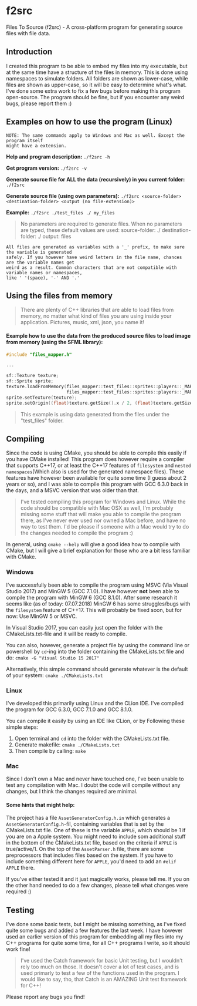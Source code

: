 

# f2src
Files To Source (f2src) - A cross-platform program for generating source files with file data.

## Introduction
I created this program to be able to embed my files into my executable, but at the same time have a structure of the files in memory. This is done using namespaces to simulate folders. All folders are shown as lower-case, while files are shown as upper-case, so it will be easy to determine what's what. I've done some extra work to fix a few bugs before making this program open-source. The program should be fine, but if you encounter any weird bugs, please report them :)

## Examples on how to use the program (Linux)
```
NOTE: The same commands apply to Windows and Mac as well. Except the program itself 
might have a extension.
```
**Help and program description:** `./f2src -h` 

**Get program version:** `./f2src -v`

**Generate source file for ALL the data (recursively) in you current folder:** `./f2src`

**Generate source file (using own parameters):** 
`./f2src <source-folder> <destination-folder> <output (no file-extension)>`

**Example:** `./f2src ./test_files ./ my_files`

> No parameters are required to generate files. When no parameters are typed, these default values are used:
source-folder: ./
destination-folder: ./
output: files

```
All files are generated as variables with a '_' prefix, to make sure the variable is generated 
safely. If you however have weird letters in the file name, chances are the variable names get 
weird as a result. Common characters that are not compatible with variable names or namespaces, 
like ' '(space), '-' AND '.'
```

## Using the files from memory
> There are plenty of C++ libraries that are able to load files from memory, no matter what kind of files you are using inside your application. Pictures, music, xml, json, you name it!

#### Example how to use the data from the produced source files to load image from memory (using the SFML library):
```c++
#include "files_mapper.h"

...

sf::Texture texture;
sf::Sprite sprite;	
texture.loadFromMemory(files_mapper::test_files::sprites::players::_MARIO_PNG,
					   files_mapper::test_files::sprites::players::_MARIO_PNG_SIZE);
sprite.setTexture(texture);
sprite.setOrigin((float)texture.getSize().x / 2, (float)texture.getSize().y / 2);
```
>This example is using data generated from the files under the "test_files" folder.

## Compiling
Since the code is using CMake, you should be able to compile this easily if you have CMake installed! This program does however require a compiler that supports C++17, or at least the C++17 features of `filesystem` and `nested namespaces`(Which also is used for the generated namespace files). These features have however been available for quite some time (I guess about 2 years or so), and I was able to compile this program with GCC 6.3.0 back in the days, and a MSVC version that was older than that.

>I've tested compiling this program for Windows and Linux. While the code should be compatible with Mac OSX as well, I'm probably missing some stuff that will make you able to compile the program there, as I've never ever used nor owned a Mac before, and have no way to test them. I'd be please if someone with a Mac would try to do the changes needed to compile the program :) 

In general, using `cmake --help` will give a good idea how to compile with CMake, but I will give a brief explanation for those who are a bit less familiar with CMake.

### Windows
I've successfully been able to compile the program using MSVC (Via Visual Studio 2017) and MinGW 5 (GCC 7.1.0). I have however **not** been able to compile the program with MinGW 6 (GCC 8.1.0). After some research it seems like (as of today: 07.07.2018) MinGW 6 has some struggles/bugs with the `filesystem` feature of C++17. This will probably be fixed soon, but for now: Use MinGW 5 or MSVC.

In Visual Studio 2017, you can easily just open the folder with the CMakeLists.txt-file and it will be ready to compile.

You can also, however, generate a project file by using the command line or powershell by `cd`-ing into the folder containing the CMakeLists.txt file and do: `cmake -G "Visual Studio 15 2017"`

Alternatively, this simple command should generate whatever is the default of your system: `cmake ./CMakeLists.txt`

### Linux
I've developed this primarily using Linux and the CLion IDE. I've compiled the program for GCC 6.3.0, GCC 7.1.0 and GCC 8.1.0.

You can compile it easily by using an IDE like CLion, or by Following these simple steps:

 1. Open terminal and `cd` into the folder with the CMakeLists.txt file.
 2. Generate makefile: `cmake ./CMakeLists.txt`
 3. Then compile by calling: `make`

### Mac
Since I don't own a Mac and never have touched one, I've been unable to test any compilation with Mac. I doubt the code will compile without any changes, but I think the changes required are minimal. 

#### Some hints that might help:
The project has a file `AssetGeneratorConfig.h.in` which generates a `AssetGeneratorConfig.h`-fil, containing variables that is set by the CMakeLists.txt file. One of these is the variable `APPLE`, which should be 1 if you are on a Apple system.
You might need to include som additional stuff in the bottom of the CMakeLists.txt file, based on the criteria if `APPLE` is true/active/1. 
On the top of the `AssetParser.h` file, there are some preprocessors that includes files based on the system. If you have to include something different here for `APPLE`, you'd need to add an `#elif APPLE` there.

If you've either tested it and it just magically works, please tell me. If you on the other hand needed to do a few changes, please tell what changes were required :)

## Testing
I've done some basic tests, but I might be missing something, as I've fixed quite some bugs and added a few features the last week. I have however used an earlier version of this program for embedding all my files into my C++ programs for quite some time, for all C++ programs I write, so it should work fine!

> I've used the Catch framework for basic Unit testing, but I wouldn't rely too much on those. It doesn't cover a lot of test cases, and is used primarly to test a few of the functions used in the program. I would like to say, tho, that Catch is an AMAZING Unit test framework for C++!

Please report any bugs you find!

